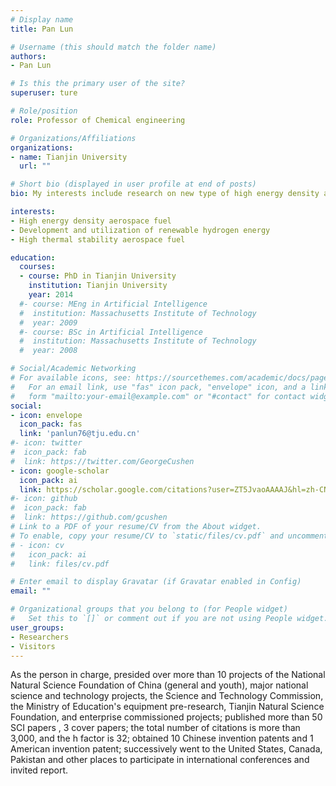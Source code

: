 ```yaml
---
# Display name
title: Pan Lun

# Username (this should match the folder name)
authors:
- Pan Lun

# Is this the primary user of the site?
superuser: ture

# Role/position
role: Professor of Chemical engineering

# Organizations/Affiliations
organizations:
- name: Tianjin University
  url: ""

# Short bio (displayed in user profile at end of posts)
bio: My interests include research on new type of high energy density aerospace fuel; development and utilization of renewable hydrogen energy; research on high thermal stability aerospace fuel

interests:
- High energy density aerospace fuel
- Development and utilization of renewable hydrogen energy
- High thermal stability aerospace fuel

education:
  courses:
  - course: PhD in Tianjin University
    institution: Tianjin University
    year: 2014
  #- course: MEng in Artificial Intelligence
  #  institution: Massachusetts Institute of Technology
  #  year: 2009
  #- course: BSc in Artificial Intelligence
  #  institution: Massachusetts Institute of Technology
  #  year: 2008

# Social/Academic Networking
# For available icons, see: https://sourcethemes.com/academic/docs/page-builder/#icons
#   For an email link, use "fas" icon pack, "envelope" icon, and a link in the
#   form "mailto:your-email@example.com" or "#contact" for contact widget.
social:
- icon: envelope
  icon_pack: fas
  link: 'panlun76@tju.edu.cn'
#- icon: twitter
#  icon_pack: fab
#  link: https://twitter.com/GeorgeCushen
- icon: google-scholar
  icon_pack: ai
  link: https://scholar.google.com/citations?user=ZT5JvaoAAAAJ&hl=zh-CN&oi=sra
#- icon: github
#  icon_pack: fab
#  link: https://github.com/gcushen
# Link to a PDF of your resume/CV from the About widget.
# To enable, copy your resume/CV to `static/files/cv.pdf` and uncomment the lines below.
# - icon: cv
#   icon_pack: ai
#   link: files/cv.pdf

# Enter email to display Gravatar (if Gravatar enabled in Config)
email: ""

# Organizational groups that you belong to (for People widget)
#   Set this to `[]` or comment out if you are not using People widget.
user_groups:
- Researchers
- Visitors
---
```


As the person in charge, presided over more than 10 projects of the National Natural Science Foundation of China (general and youth), major national science and technology projects, the Science and Technology Commission, the Ministry of Education's equipment pre-research, Tianjin Natural Science Foundation, and enterprise commissioned projects; published more than 50 SCI papers , 3 cover papers; the total number of citations is more than 3,000, and the h factor is 32; obtained 10 Chinese invention patents and 1 American invention patent; successively went to the United States, Canada, Pakistan and other places to participate in international conferences and invited report.
